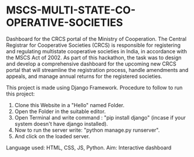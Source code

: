 ﻿# MSCS-MULTI-STATE-CO-OPERATIVE-SOCIETIES
 Dashboard for the CRCS portal of the Ministry of Cooperation. The Central Registrar for Cooperative Societies (CRCS) is responsible for registering and regulating multistate cooperative societies in India, in accordance with the MSCS Act of 2002. As part of this hackathon, the task was to design and develop a comprehensive dashboard for the upcoming new CRCS portal that will streamline the registration process, handle amendments and appeals, and manage annual returns for the registered societies.

This project is made using Django Framework.
Procedure to follow to run this project:
1. Clone this Website in a "Hello" named Folder.
2. Open the Folder in the suitable editor.
3. Open Terminal and write command : "pip install django" (incase if your system doesn't have django installed).
4. Now to run the server write: "python manage.py runserver".
5. And click on the loaded server.


Language used: HTML, CSS, JS, Python.
Aim: Interactive dashboard

   



